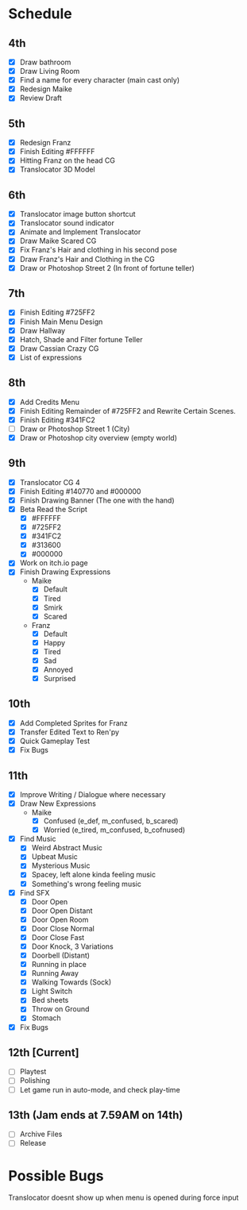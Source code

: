 # Schedule

## 4th

- [x] Draw bathroom
- [x] Draw Living Room
- [x] Find a name for every character (main cast only)
- [x] Redesign Maike
- [x] Review Draft

## 5th

- [x] Redesign Franz
- [x] Finish Editing #FFFFFF
- [x] Hitting Franz on the head CG
- [x] Translocator 3D Model

## 6th

- [x] Translocator image button shortcut
- [x] Translocator sound indicator
- [x] Animate and Implement Translocator
- [x] Draw Maike Scared CG
- [x] Fix Franz's Hair and clothing in his second pose
- [x] Draw Franz's Hair and Clothing in the CG
- [x] Draw or Photoshop Street 2 (In front of fortune teller)

## 7th

- [x] Finish Editing #725FF2
- [x] Finish Main Menu Design
- [x] Draw Hallway
- [x] Hatch, Shade and Filter fortune Teller
- [x] Draw Cassian Crazy CG
- [x] List of expressions

## 8th

- [x] Add Credits Menu
- [x] Finish Editing Remainder of #725FF2 and Rewrite Certain Scenes.
- [x] Finish Editing #341FC2
- [ ] Draw or Photoshop Street 1 (City) <!--! Scrapped -->
- [x] Draw or Photoshop city overview (empty world)

## 9th

- [x] Translocator CG 4
- [x] Finish Editing #140770 and #000000
- [x] Finish Drawing Banner (The one with the hand)
- [x] Beta Read the Script
  - [x] #FFFFFF
  - [x] #725FF2
  - [x] #341FC2
  - [x] #313600
  - [x] #000000
- [x] Work on itch.io page
- [x] Finish Drawing Expressions
  - Maike
    - [x] Default
    - [x] Tired
    <!-- - [ ] Ignore -->
    - [x] Smirk
    - [x] Scared
  - Franz
    - [x] Default
    - [x] Happy
    - [x] Tired
    - [x] Sad
    - [x] Annoyed
    - [x] Surprised

## 10th

- [x] Add Completed Sprites for Franz
- [x] Transfer Edited Text to Ren'py
- [x] Quick Gameplay Test
- [x] Fix Bugs

## 11th

- [x] Improve Writing / Dialogue where necessary
- [x] Draw New Expressions
  - Maike
    - [x] Confused (e_def, m_confused, b_scared)
    - [x] Worried (e_tired, m_confused, b_cofnused)
- [x] Find Music
  - [x] Weird Abstract Music
  - [x] Upbeat Music
  - [x] Mysterious Music
  - [x] Spacey, left alone kinda feeling music
  - [x] Something's wrong feeling music
- [x] Find SFX
  - [x] Door Open
  - [x] Door Open Distant
  - [x] Door Open Room
  - [x] Door Close Normal
  - [x] Door Close Fast
  - [x] Door Knock, 3 Variations
  - [x] Doorbell (Distant)
  - [x] Running in place
  - [x] Running Away
  - [x] Walking Towards (Sock)
  - [x] Light Switch
  - [x] Bed sheets
  - [x] Throw on Ground
  - [x] Stomach
- [x] Fix Bugs

## 12th [Current]

- [ ] Playtest
- [ ] Polishing
- [ ] Let game run in auto-mode, and check play-time

## 13th (Jam ends at 7.59AM on 14th)

- [ ] Archive Files
- [ ] Release

# Possible Bugs

Translocator doesnt show up when menu is opened during force input
